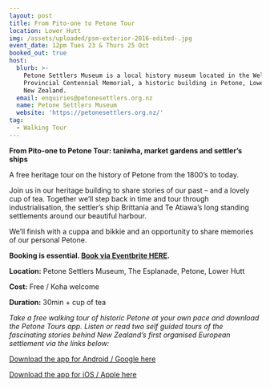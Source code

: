 ```yaml
---
layout: post
title: From Pito-one to Petone Tour
location: Lower Hutt
img: /assets/uploaded/psm-exterior-2016-edited-.jpg
event_date: 12pm Tues 23 & Thurs 25 Oct
booked_out: true
host:
  blurb: >-
    Petone Settlers Museum is a local history museum located in the Wellington
    Provincial Centennial Memorial, a historic building in Petone, Lower Hutt,
    New Zealand.
  email: enquiries@petonesettlers.org.nz
  name: Petone Settlers Museum
  website: 'https://petonesettlers.org.nz/'
tag:
  - Walking Tour
---
```

**From Pito-one to Petone Tour: taniwha, market gardens and settler’s ships**

A free heritage tour on the history of Petone from the 1800’s to today.

Join us in our heritage building to share stories of our past – and a lovely cup of tea. Together we’ll step back in time and tour through industrialisation, the settler’s ship Brittania and Te Atiawa’s long standing settlements around our beautiful harbour.

We’ll finish with a cuppa and bikkie and an opportunity to share memories of our personal Petone.

**Booking is essential. **[**Book via Eventbrite HERE**](https://www.eventbrite.co.nz/e/from-pito-one-to-petone-a-history-tour-tickets-48575100433)**.**

**Location:** Petone Settlers Museum, The Esplanade, Petone, Lower Hutt

**Cost:** Free / Koha welcome

**Duration:** 30min + cup of tea

_Take a free walking tour of historic Petone at your own pace and download the Petone Tours app. Listen or read two self guided tours of the fascinating stories behind New Zealand’s first organised European settlement via the links below:_

[Download the app for Android / Google here](https://play.google.com/store/apps/details?id=com.mytoursapp.android.app1001)

[Download the app for iOS / Apple here](https://itunes.apple.com/us/app/tour-petone/id1166368185?mt=8)
